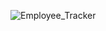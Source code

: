 ![Employee_Tracker](https://user-images.githubusercontent.com/95327275/157774387-8ccdf46c-8273-49d3-b19a-ea2b0e9316c5.png)
